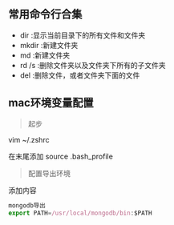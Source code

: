 ## 常用命令行合集


- dir 			:显示当前目录下的所有文件和文件夹
- mkdir <fielname>			:新建文件夹
- md <fielname>				:新建文件夹
- rd /s 	<path>			:删除文件夹以及文件夹下所有的子文件夹
- del <path>				:删除文件，或者文件夹下面的文件

## mac环境变量配置

> 起步

vim ~/.zshrc

在末尾添加
source .bash_profile

> 配置导出环境

添加内容
```javascript
mongodb导出
export PATH=/usr/local/mongodb/bin:$PATH

```

